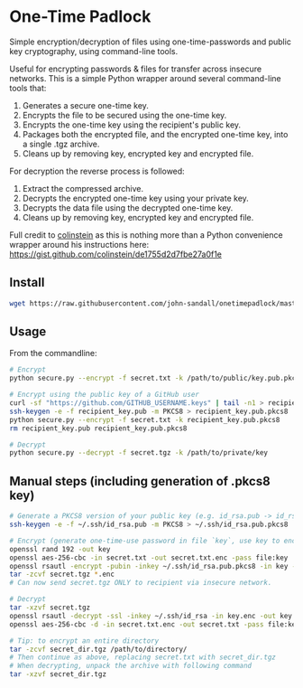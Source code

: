 # One-Time Padlock

Simple encryption/decryption of files using one-time-passwords and public key cryptography, using command-line tools.

Useful for encrypting passwords & files for transfer across insecure networks. This is a simple Python wrapper around several command-line tools that:
1. Generates a secure one-time key.
2. Encrypts the file to be secured using the one-time key.
3. Encrypts the one-time key using the recipient's public key.
4. Packages both the encrypted file, and the encrypted one-time key, into a single .tgz archive.
5. Cleans up by removing key, encrypted key and encrypted file.

For decryption the reverse process is followed:
1. Extract the compressed archive.
2. Decrypts the encrypted one-time key using your private key.
3. Decrypts the data file using the decrypted one-time key.
4. Cleans up by removing key, encrypted key and encrypted file.

Full credit to [colinstein](https://gist.github.com/colinstein) as this is nothing more than a Python convenience wrapper around his instructions here: https://gist.github.com/colinstein/de1755d2d7fbe27a0f1e


## Install

```sh
wget https://raw.githubusercontent.com/john-sandall/onetimepadlock/master/secure.py
```

## Usage

From the commandline:

```sh
# Encrypt
python secure.py --encrypt -f secret.txt -k /path/to/public/key.pub.pkcs8

# Encrypt using the public key of a GitHub user
curl -sf "https://github.com/GITHUB_USERNAME.keys" | tail -n1 > recipient_key.pub
ssh-keygen -e -f recipient_key.pub -m PKCS8 > recipient_key.pub.pkcs8
python secure.py --encrypt -f secret.txt -k recipient_key.pub.pkcs8
rm recipient_key.pub recipient_key.pub.pkcs8

# Decrypt
python secure.py --decrypt -f secret.tgz -k /path/to/private/key
```

## Manual steps (including generation of .pkcs8 key)

```sh
# Generate a PKCS8 version of your public key (e.g. id_rsa.pub -> id_rsa.pub.pkcs8)
ssh-keygen -e -f ~/.ssh/id_rsa.pub -m PKCS8 > ~/.ssh/id_rsa.pub.pkcs8

# Encrypt (generate one-time-use password in file `key`, use key to encrypt secret.txt, then use public key to encrypt key file)
openssl rand 192 -out key
openssl aes-256-cbc -in secret.txt -out secret.txt.enc -pass file:key
openssl rsautl -encrypt -pubin -inkey ~/.ssh/id_rsa.pub.pkcs8 -in key -out key.enc
tar -zcvf secret.tgz *.enc
# Can now send secret.tgz ONLY to recipient via insecure network.

# Decrypt
tar -xzvf secret.tgz
openssl rsautl -decrypt -ssl -inkey ~/.ssh/id_rsa -in key.enc -out key
openssl aes-256-cbc -d -in secret.txt.enc -out secret.txt -pass file:key

# Tip: to encrypt an entire directory
tar -zcvf secret_dir.tgz /path/to/directory/
# Then continue as above, replacing secret.txt with secret_dir.tgz
# When decrypting, unpack the archive with following command
tar -xzvf secret_dir.tgz
```
